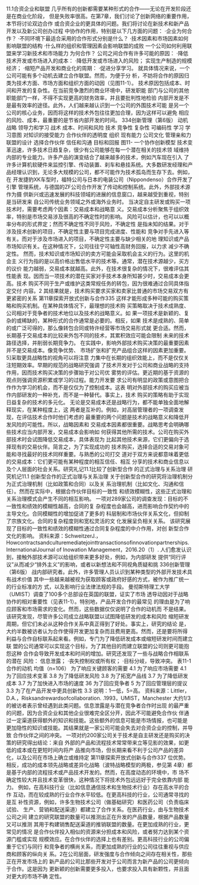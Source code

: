 11.1合资企业和联盟
几乎所有的创新都需要某种形式的合作——无论在开发阶段还是在商业化阶段，
但是失败率很高。在第7章，我们讨论了创新网络的重要作用，本节将讨论双边合作
或合资企业的更具体的问题。我们将讨论在新技术和新产品开发以及新公司创办过程
中协作的作用，特别是以下几方面的问题：
·企业为何合作？
·不同环境下最适合采用的合作形式分别是什么？
·技术因素和市场因素如何影响联盟的结构
·什么样的组织和管理因素会影响联盟的成败
一个公司如何利用联盟来学习新技术和市场能力
为何合作？
公司之间合作有许多可能的原因：
·降低技术开发或市场进入的成本：
·降低开发或市场进入的风险；
实现生产制造的规模经济；
·缩短产品开发和商业化的周期：
·促进分享学习。
就具体情况来说，一个公司可能有多个动机去建立合作联盟。然而，为便于分
析，不妨将合作的原因归类为技术方面、市场方面和组织方面的动因（见图11-1）。
技术原因包括成本、时间和开发的复杂性。在当前竞争激烈的商业环境中，研发职能
部门与公司的其他职能部门一样，不得不实现更高的财务效率，并且要批判性地检验
内部开发是不是最有效率的途径。此外，人们越来越认识到一个公司的外围技术可能
是另一个公司的核心业务，因而将这样的技术外包往往更加合理，因为这样可以避免
相应的风险、成本，最重要的是节省内部开发的时间。
334创新管理（第6版）
动机
战略
领导力和学习
战术
成本、时间和风险
技术
竞争性
复杂性
可编码性
学习
学习意图
对知识的接受能力
合作伙伴的透明度
组织
现有能力
公司文化
管理亲和力
联盟的设计
选择合作伙伴
信任和沟通
目标和回报
图11-
一个协作创新模型
技术变革迅速，许多技术日趋复杂，很少有公司能够在每一个潜在相关的技术领
域维持内部的专业能力。许多产品的演变结合了越来越多的技术，例如汽车现在引入
了许多计算机软硬件来监控引擎、传动装置、刹车和悬挂系统。大多数研发经理和产
品经理认识到，无论多大规模的公司，都不可能作为技术孤岛而生存下去。例如，在
开发捷豹XK车型时，福特公司与日本的电装公司（Nippondenso）合作开发了引擎
管理系统，与德国的ZF公司合作开发了传动和控制系统。此外，外部技术源作为摄
供新兴或迅速发展的科技领域的进展的信息窗口，越来越受到重视，特别是当研发来
自公司传统业务领域之外或海外业务时。
当决定自主研发或购买一项技术时，需要考虑两个因素：交易成本和战略意
义。交易成本分析聚焦于组织效率，特别是市场交易涉及很高的不确定性时的影响。
风险可以估计，也可以以概率分布的形式界定；然而不确定性不同于风险，不确定性
是指未知的结果。对于涉及技术创新的项目，不确定性主要与项目完成进度、性能和
竞争对手先进入等有关。而对于涉及市场进入的项目，不确定性主要与缺少相关的地
理知识或产品市场知识有关。在这种情况下，公司往往宁可轴性高财务回报，以力求
减少不确定性。
然而，技术知识或市场知识的卖方可能会采取机会主义的行为。这里的机会主
义行为指的是以高价格出售低水平的技术等。通常，潜在技术源越少，买方的议价
能力越弱，交易成本就越高。此外，在技术很复杂的情况下，很难评估其性能表
现。因而当一项技术的潜在买家对手技术本身所知甚少时，交易成本会更高。技术
购买不同于生产或维护这类常规任务的转包，因为很难通过合同具体指定交付
内容。2
其结果就是，技术购买要求买家和卖家比普通的市场交易双方有更紧密的关系
第11章探索开放式创新与合作335
这样才能形成多种可能的购买策略和购买机制。在某种具体情况下，最理想的技术购
买策略取决于技术成熟度、公司相对于竞争者的技术地位以及技术的战略意义。如
果一项技术是新颖的、复杂的或稀缺的，某种形式的合作通常是必要的。相反，如果
技术是成熟的、简单的或广泛可得的，那么像转包合同或特许经营等市场交易形式就
更合适。然而，长期基于交易成本的比较来外包不同的技术，其累积效应可能会限制
未来的技术路径选择，并削弱长期竞争力。
在实践中，影响外部技术购买决策的最重要因素并不是交易成本。像竞争优势、
市场扩张和扩充产品组合这样的因素更加重要。5]采取更具战略性的视角可以将注意
力集中在长期的组织效能上，而不是仅仅关注短期效率。早期的规范的战略研究强调
了技术开发对于公司和商业战略的支持作用，因而技术购买决策的步骤始于对公司优
雾势的评估。更近期的基于资源的观点则强调资源积累或学习的过程。能力开发要
求公司有明显的政策或意图把合作作为学习的机会，而不是仅仅为了控制成本。这表
明对外部技术的购买应被当作内部研发的一种补充，而不是一种替代。事实上，技术
购买的策略有助于实现日益复杂的技术的多元化。
无论是交易成本还是战略行为，都不能单独全面地解释现实，在某种程度上，这
两者是互补的。例如，对高层管理者的一项调查发现，在评估技术合作时他们考虑的
最重要的两个问题是技术的战略意义和降低开发风险的可能性。所以，战略因素和
交易成本因素都很重要。战略思考会明确哪些技术应当内部开发，交易成本会影响如
何获得其他所需的技术。公司在购买外部技术时会试图降低交易成本，具体表现为
比起其他技术来源，它们更偏向于选择现有的交易伙伴。简言之，为了实现成功的
技术购买，选择合适的交易对象可能和寻找最好的技术同样重要。与熟悉的公司打交
道对于双方来说都意味着更低的交易成本：它们更可能有某种程度的相互信任、相互
分享的技术和商业信息以及个人层面的社会关系。研究礼记11.1比较了创新型合作
的正式治理与关系治理
研究机记11.1
创新型合作的正式治理与关系治理
关于创新型合作的研究将治理机制分为正式治理机制（比如政策和合同）以及关
系治理机制（比如文化、沟通和信任）。然而在实际中，根据合作伙伴目标的一致性
和绩效模糊性，这些正式治理和关系治理模式会产生不同的相互影响。
一项对289家公司的调查发现：目标的不一致性和绩效的模糊性越高，合同的复
杂程度也会越高，进而影响合作契约中的主导文化。合同模糊性的增加促进了更多的
科层制和市场伙伴关系文化，但抑制了宗族文化。合同的复杂程度则和宽松灵活的文
化发展呈负相关关系。
该研究展现了目标的一致性和绩效的模糊性通过合同复杂程度的中介作用，对创
新型合作文化的影响。
资料来源：SchweitzerJ.，Howcontractsandculturemediatejointtransactionsofinnovationpartnerships.
InternationalJournal of Inowation Management，2016.20（1）.
人们愈发认识到，接触外部技术源可以给组织带来更多好处，例如，为内部研发
提供“同行评议”从而减少“排外主义”的影响，或者以新想法和不同视角质疑和挑
336创新管理（第6版）
战内部研究者。此外，许多管理人员认识到某种类型的外部开发技术具有战术价值
其中一些越来越被视为获取顾客或政府好感的方式，被作为推广统一的行业标准的方
式，以及影响行业法律法规的手段。
曼彻斯特理工大学（UMIST）调查了100多个总部设在英国的联盟，证实了市场
透导动因对于战略协作的相对重要性（见表11-1）。特别地，产品开发合作的最常见
的理由是为了响应顾客和市场需求的变化。然而，这些数据仅仅说明了合作的动机而
不是结果。该研究发现，尽管许多公司成立战略联盟以试图降低研发的成本和风险
缩短研发周期，但它们未必从这种合作关系中真正得到了好处。事实上，研究的结论
是，大约半数被访者认为合作使得开发更加复杂而且费用更高。然而，还是要将所得
利益与合作自标联系起来看。例如，专门为了降低研发成本或缩短研发时间而建立联
盟的公司通常可以实现这个目标，为了其他目的而建立联盟的公司则更可能抱怨这种
合作会导致开发成本和时间的增加。研究还发现了一些与战略合作相联系的潜在
风险：
信息泄露；
·丧失控制权或所有权；
·目标分岐，导致冲突。
表11-1
合作的动机
均值（n=106）
为了响应关键顾客的需要
4.1
为了响应市场需要
4.1
为了回应技术变革
3.8
为了降低研发风险
3.8
为了拓宽产品线
3.7
为了降低研发成本
3.7
为了加快进入市场的速度
36
为了回应竞争者
5
为了回应管理层的提议
3.3
为了在产品开发中更具创新性
3.3
说明：1一低，5=高。
资料来源：Littler，D.A.，Risksandrewardsofcollaboration.
.1993，UMIST，Manchester
大约1/3的被访者表示曾经遇到此类问题。信息泄露是与潜在竞争者合作时出现
的最严重的问题，因为合资企业和其他企业很难完全区分开，因此不可能避免合作伙
伴通过一定渠道获得额外的知识和技能。这些额外的信息可能是市场情报，也可能是
更加隐性的知识或技能。其结果就是一家公司可能会失去对合资企业的控制，并导致
合作伙伴之间的冲突。
一项对约200家公司关于技术是自主研发还是购买的决策的研究得出结论：来自
外部的产品和流程技术常常带来立等见影的效果，如更低的成本或在更短时间内将产
品推向市场，但长期来看不利于公司产品的差异化，以及公司在市场上确立或维持定
第11章探索开放式创新与合作337
位优势。相反，成功的成本领先战略或差异化战略（波特战略模型的两极，参见第
4章）都是基于内部的流程技术或产品技术开发的。然而，在高度动态的环境中，市
场不确定性较大并且技术变革很快，这种情况下将技术外包远远好于完全依靠内部
能力。
例如，在高科技行业（比如信息通信技术和生物技术行业）存在高水平的合作
互动，而在较成熟的行业合作水平较低。在更高科技的行业，公司通常寻找的是互
补性资源，例如，许多生物技术公司（做基础研究）和医药公司（负责临床试验、
生产、营销和配送渠道）都建立了合作关系。在医药行业，由与生物技术公司之间
建立的研究联盟的数量可以推测出正在升发的产品数量，根据产品数量又可以推测
其用于构建销售配送渠道的推销联盟的数量。在更加成熟的行业，更常见的情况
是合作伙伴投入相似的资源来分担成本和风险，或者努力达到某个资源门槛或实现
规模效应。在合作伙伴的选择上也有差别。更高科技行业的公司偏重于它们与同行
和竞争者的横尚关系，而更加成熟的行业的公司往往重视与供应商和顾客的纵向关
系。2在公司层面，研发强度与合作倾向之间存在相关性，那些正在开发市场上的
新产品的公司比那些开发对于公司而言为新产品的公司更倾向于合作。这是因为
更新颖的创新需要更多投入，也要求投入具有新颗性，并且面对更大的市场不确
定性。
